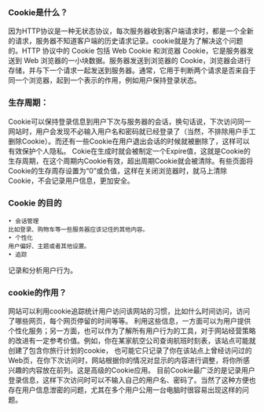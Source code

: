 ### Cookie是什么？
因为HTTP协议是一种无状态协议，每次服务器收到客户端请求时，都是一个全新的请求，服务器不知道客户端的历史请求记录。cookie就是为了解决这个问题的。HTTP 协议中的 Cookie 包括 Web Cookie 和浏览器 Cookie，它是服务器发送到 Web 浏览器的一小块数据。服务器发送到浏览器的 Cookie，浏览器会进行存储，并与下一个请求一起发送到服务器。通常，它用于判断两个请求是否来自于同一个浏览器，起到一个表示的作用，例如用户保持登录状态。
### 生存周期：
Cookie可以保持登录信息到用户下次与服务器的会话，换句话说，下次访问同一网站时，用户会发现不必输入用户名和密码就已经登录了（当然，不排除用户手工删除Cookie）。而还有一些Cookie在用户退出会话的时候就被删除了，这样可以有效保护个人隐私。
Cokie在生成时就会被制定一个Expire值，这就是Cookie的生存周期，在这个周期内Cookie有效，超出周期Cookie就会被清除。有些页面将Cookie的生存周存设置为“0”或负值，这样在关闭浏览器时，就马上清除Cookie，不会记录用户信息，更加安全。
### Cookie 的目的
	• 会话管理
	比如登录、购物车等一些服务器应该记住的其他内容。
	• 个性化
	用户偏好、主题或者其他设置。
	• 追踪
记录和分析用户行为。
### cookie的作用？
网站可以利用cookie追踪统计用户访问该网站的习惯，比如什么时间访问，访问了哪些网页，每个网页停留的时间等等。
利用这些信息，一方面可以为用户提供个性化服务；另一方面，也可以作为了解所有用户行为的工具，对于网站经营策略的改进有一定参考价值。例如，你在某家航空公司查询航班时刻表，该站点可能就创建了包含你旅行计划的cookie，
也可能它只记录了你在该站点上曾经访问过的Web页，在你下次访问时，网站根据你的情况对显示的内容进行调整，将你所感兴趣的内容放在前列。这是高级的Cookie应用。
目前Cookie最广泛的是记录用户登录信息，这样下次访问时可以不输入自己的用户名、密码了。当然了这种方便也存在用户信息泄密的问题，尤其在多个用户公用一台电脑时很容易出现这样的问题。
